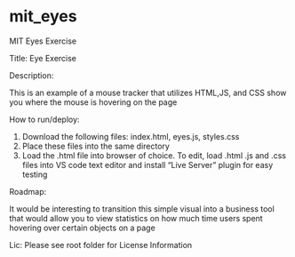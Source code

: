 # mit_eyes
MIT Eyes Exercise

Title:
Eye Exercise

Description:

This is an example of a mouse tracker that utilizes HTML,JS, and CSS show you where the mouse is hovering on the page

How to run/deploy:
1.	Download the following files: index.html, eyes.js, styles.css
2.	Place these files into the same directory
3.	Load the .html file into browser of choice.  To edit, load .html .js and .css files into VS code text editor and install “Live Server” plugin for easy testing 

Roadmap:

It would be interesting to transition this simple visual into a business tool that would allow you to view statistics on how much time users spent hovering over certain objects on a page


Lic:
Please see root folder for License Information
